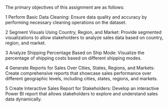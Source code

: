 The primary objectives of this assignment are as follows:

1 Perform Basic Data Cleaning:
Ensure data quality and accuracy by performing necessary cleaning operations on the dataset.

2 Segment Visuals Using Country, Region, and Market:
Provide segmented visualizations to allow stakeholders to analyze sales data based on country, region, and market.

3 Analyze Shipping Percentage Based on Ship Mode:
Visualize the percentage of shipping costs based on different shipping modes.

4 Generate Reports for Sales Over Cities, States, Regions, and Markets:
Create comprehensive reports that showcase sales performance over different geographic levels, including cities, states, regions, and markets.

5 Create Interactive Sales Report for Stakeholders:
Develop an interactive Power BI report that allows stakeholders to explore and understand sales data dynamically.
